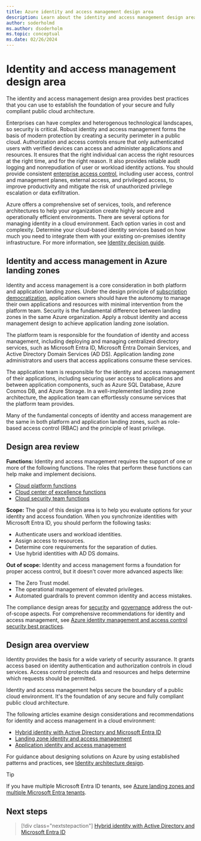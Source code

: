 ```yaml
---
title: Azure identity and access management design area
description: Learn about the identity and access management design area, which provides best practices to establish the foundation of your public cloud architecture.
author: soderholmd
ms.author: dsoderholm 
ms.topic: conceptual
ms.date: 02/26/2024
---
```


# Identity and access management design area

The identity and access management design area provides best practices that you can use to establish the foundation of your secure and fully compliant public cloud architecture.

Enterprises can have complex and heterogenous technological landscapes, so security is critical. Robust identity and access management forms the basis of modern protection by creating a security perimeter in a public cloud. Authorization and access controls ensure that only authenticated users with verified devices can access and administer applications and resources. It ensures that the right individual can access the right resources at the right time, and for the right reason. It also provides reliable audit logging and nonrepudiation of user or workload identity actions. You should provide consistent [enterprise access control](/security/privileged-access-workstations/privileged-access-access-model), including user access, control and management planes, external access, and privileged access, to improve productivity and mitigate the risk of unauthorized privilege escalation or data exfiltration.

Azure offers a comprehensive set of services, tools, and reference architectures to help your organization create highly secure and operationally efficient environments. There are several options for managing identity in a cloud environment. Each option varies in cost and complexity. Determine your cloud-based identity services based on how much you need to integrate them with your existing on-premises identity infrastructure. For more information, see [Identity decision guide](../../../decision-guides/identity/index.md).

## Identity and access management in Azure landing zones

Identity and access management is a core consideration in both platform and application landing zones. Under the design principle of [subscription democratization](../design-principles.md#subscription-democratization), application owners should have the autonomy to manage their own applications and resources with minimal intervention from the platform team. Security is the fundamental difference between landing zones in the same Azure organization. Apply a robust identity and access management design to achieve application landing zone isolation.

The platform team is responsible for the foundation of identity and access management, including deploying and managing centralized directory services, such as Microsoft Entra ID, Microsoft Entra Domain Services, and Active Directory Domain Services (AD DS). Application landing zone administrators and users that access applications consume these services.

The application team is responsible for the identity and access management of their applications, including securing user access to applications and between application components, such as Azure SQL Database, Azure Cosmos DB, and Azure Storage. In a well-implemented landing zone architecture, the application team can effortlessly consume services that the platform team provides.

Many of the fundamental concepts of identity and access management are the same in both platform and application landing zones, such as role-based access control (RBAC) and the principle of least privilege.

## Design area review

**Functions:** Identity and access management requires the support of one or more of the following functions. The roles that perform these functions can help make and implement decisions.

- [Cloud platform functions](../../../organize/cloud-platform.md)
- [Cloud center of excellence functions](../../../organize/cloud-center-of-excellence.md)
- [Cloud security team functions](../../../organize/cloud-security.md)

**Scope:** The goal of this design area is to help you evaluate options for your identity and access foundation. When you synchronize identities with Microsoft Entra ID, you should perform the following tasks:

- Authenticate users and workload identities.
- Assign access to resources.
- Determine core requirements for the separation of duties.
- Use hybrid identities with AD DS domains.

**Out of scope:** Identity and access management forms a foundation for proper access control, but it doesn't cover more advanced aspects like:

- The Zero Trust model.
- The operational management of elevated privileges.
- Automated guardrails to prevent common identity and access mistakes.

The compliance design areas for [security](./security.md) and [governance](./governance.md) address the out-of-scope aspects. For comprehensive recommendations for identity and access management, see [Azure identity management and access control security best practices](/azure/security/fundamentals/identity-management-best-practices).

## Design area overview

Identity provides the basis for a wide variety of security assurance. It grants access based on identity authentication and authorization controls in cloud services. Access control protects data and resources and helps determine which requests should be permitted.

Identity and access management helps secure the boundary of a public cloud environment. It's the foundation of any secure and fully compliant public cloud architecture.

The following articles examine design considerations and recommendations for identity and access management in a cloud environment:

- [Hybrid identity with Active Directory and Microsoft Entra ID](identity-access-active-directory-hybrid-identity.md)
- [Landing zone identity and access management](identity-access-landing-zones.md)
- [Application identity and access management](identity-access-application-access.md)

For guidance about designing solutions on Azure by using established patterns and practices, see [Identity architecture design](/azure/architecture/identity/identity-start-here).

> [!TIP]
> If you have multiple Microsoft Entra ID tenants, see [Azure landing zones and multiple Microsoft Entra tenants](multi-tenant/overview.md).

## Next steps
>
> [!div class="nextstepaction"]
> [Hybrid identity with Active Directory and Microsoft Entra ID](identity-access-active-directory-hybrid-identity.md)

